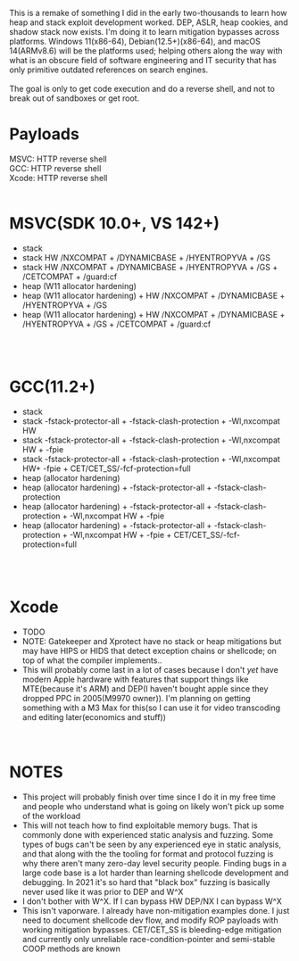 This is a remake of something I did in the early two-thousands to learn how heap and stack exploit development worked. DEP, ASLR, heap cookies, and shadow stack now exists. I'm doing it to learn mitigation bypasses across platforms. Windows 11(x86-64), Debian(12.5+)(x86-64), and macOS 14(ARMv8.6) will be the platforms used; helping others along the way with what is an obscure field of software engineering and IT security that has only primitive outdated references on search engines.<br/><br/>The goal is only to get code execution and do a reverse shell, and not to break out of sandboxes or get root.</br>
# Payloads
MSVC: HTTP reverse shell</br>
GCC: HTTP reverse shell</br>
Xcode: HTTP reverse shell</br>
</br>
# MSVC(SDK 10.0+, VS 142+)</br>
* stack</br>
* stack HW /NXCOMPAT + /DYNAMICBASE + /HYENTROPYVA + /GS</br>
* stack HW /NXCOMPAT + /DYNAMICBASE + /HYENTROPYVA + /GS + /CETCOMPAT + /guard:cf</br>
* heap (W11 allocator hardening)</br>
* heap (W11 allocator hardening) + HW /NXCOMPAT + /DYNAMICBASE + /HYENTROPYVA + /GS</br>
* heap (W11 allocator hardening) + HW /NXCOMPAT + /DYNAMICBASE + /HYENTROPYVA + /GS + /CETCOMPAT + /guard:cf</br>

</br></br>
# GCC(11.2+)</br>
* stack</br>
* stack -fstack-protector-all + -fstack-clash-protection + -Wl,nxcompat HW</br>
* stack -fstack-protector-all + -fstack-clash-protection + -Wl,nxcompat HW + -fpie</br>
* stack -fstack-protector-all + -fstack-clash-protection + -Wl,nxcompat HW+ -fpie + CET/CET_SS/-fcf-protection=full</br>
* heap (allocator hardening)</br>
* heap (allocator hardening) + -fstack-protector-all + -fstack-clash-protection</br>
* heap (allocator hardening) + -fstack-protector-all + -fstack-clash-protection + -Wl,nxcompat HW + -fpie</br>
* heap (allocator hardening) + -fstack-protector-all + -fstack-clash-protection + -Wl,nxcompat HW + -fpie + CET/CET_SS/-fcf-protection=full</br>

</br></br>
# Xcode</br>
* TODO</br>
* NOTE: Gatekeeper and Xprotect have no stack or heap mitigations but may have HIPS or HIDS that detect exception chains or shellcode; on top of what the compiler implements..</br>
* This will probably come last in a lot of cases because I don't *yet* have modern Apple hardware with features that support things like MTE(because it's ARM) and DEP(I haven't bought apple since they dropped PPC in 2005(M9970 owner)). I'm planning on getting something with a M3 Max for this(so I can use it for video transcoding and editing later(economics and stuff))
</br></br></br>
# NOTES
* This project will probably finish over time since I do it in my free time and people who understand what is going on likely won't pick up some of the workload
* This will not teach how to find exploitable memory bugs. That is commonly done with experienced static analysis and fuzzing. Some types of bugs can't be seen by any experienced eye in static analysis, and that along with the the tooling for format and protocol fuzzing is why there aren't many zero-day level security people. Finding bugs in a large code base is a lot harder than learning shellcode development and debugging. In 2021 it's so hard that "black box" fuzzing is basically never used like it was prior to DEP and W^X
* I don't bother with W^X. If I can bypass HW DEP/NX I can bypass W^X
* This isn't vaporware. I already have non-mitigation examples done. I just need to document shellcode dev flow, and modify ROP payloads with working mitigation bypasses. CET/CET_SS is bleeding-edge mitigation and currently only unreliable race-condition-pointer and semi-stable COOP methods are known
